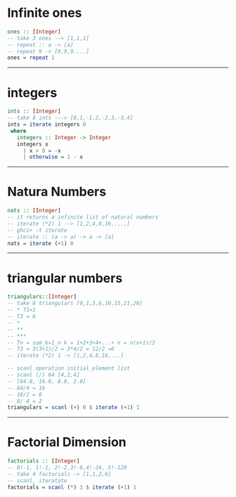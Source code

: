 
# Infinite ones
```haskell
ones :: [Integer]
-- take 3 ones --> [1,1,1]
-- repeat :: a -> [a]
-- repeat 9 -> [9,9,9....]
ones = repeat 1
```


---
 # integers
 ```haskell
 ints :: [Integer]
-- take 8 ints ---> [0,1,-1,2,-2,3,-3,4]
ints = iterate integers 0
  where
    integers :: Integer -> Integer
    integers x
      | x > 0 = -x
      | otherwise = 1 - x
```

------
# Natura Numbers

```haskell
nats :: [Integer]
-- it returns a infinite list of natural numbers
-- iterate (*2) 1 --> [1,2,4,8,16,....]
-- ghci> :t iterate
-- iterate :: (a -> a) -> a -> [a]
nats = iterate (+1) 0
```


-----
# triangular numbers
```haskell
triangulars::[Integer]
-- take 8 triangulars [0,1,3,6,10,15,21,28]
-- * T1=1
-- T3 = 6
-- *
-- **
-- ***
-- Tn = sum_k=1_n k = 1+2+3+4+...+ n = n(n+1)/2
-- T3 = 3(3+1)/2 = 3*4/2 = 12/2 =6
-- iterate (*2) 1 -> [1,2,4,8,16,...]

-- scanl operation initial_element list
-- scanl (/) 64 [4,2,4]
-- [64.0, 16.0, 8.0, 2.0]
-- 64/4 = 16
-- 16/2 = 8
-- 8/ 4 = 2
triangulars = scanl (+) 0 $ iterate (+1) 1
```

--------
# Factorial Dimension
```haskell
factorials :: [Integer]
-- 0!-1, 1!-1, 2!-2,3!-6,4!-24, 5!-120
-- take 4 factorials -> [1,1,2,6]
-- scanl, iteratate
factorials = scanl (*) 1 $ iterate (+1) 1
```























